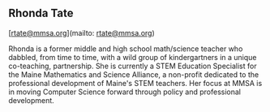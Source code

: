 ## Rhonda Tate

[rtate@mmsa.org](mailto: rtate@mmsa.org)

Rhonda is a former middle and high school math/science teacher who dabbled, from time to time, with a wild group of kindergartners in a unique co-teaching, partnership. She is currently a STEM Education Specialist for the Maine Mathematics and Science Alliance, a non-profit dedicated to the professional development of Maine's STEM teachers. Her focus at MMSA is in moving Computer Science forward through policy and professional development.

